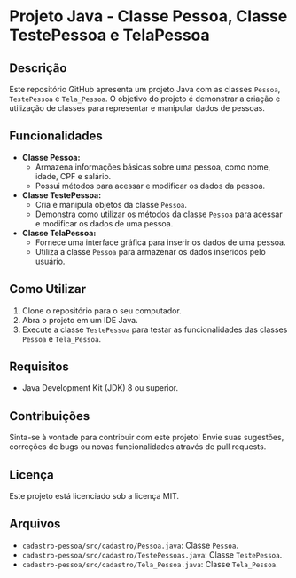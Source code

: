 # Projeto Java - Classe Pessoa, Classe TestePessoa e TelaPessoa

## Descrição

Este repositório GitHub apresenta um projeto Java com as classes `Pessoa`, `TestePessoa` e `Tela_Pessoa`. O objetivo do projeto é demonstrar a criação e utilização de classes para representar e manipular dados de pessoas.

## Funcionalidades

* **Classe Pessoa:**
    * Armazena informações básicas sobre uma pessoa, como nome, idade, CPF e salário.
    * Possui métodos para acessar e modificar os dados da pessoa.
* **Classe TestePessoa:**
    * Cria e manipula objetos da classe `Pessoa`.
    * Demonstra como utilizar os métodos da classe `Pessoa` para acessar e modificar os dados de uma pessoa.
* **Classe TelaPessoa:**
    * Fornece uma interface gráfica para inserir os dados de uma pessoa.
    * Utiliza a classe `Pessoa` para armazenar os dados inseridos pelo usuário.

## Como Utilizar

1. Clone o repositório para o seu computador.
2. Abra o projeto em um IDE Java.
3. Execute a classe `TestePessoa` para testar as funcionalidades das classes `Pessoa` e `Tela_Pessoa`.

## Requisitos

* Java Development Kit (JDK) 8 ou superior.

## Contribuições

Sinta-se à vontade para contribuir com este projeto! Envie suas sugestões, correções de bugs ou novas funcionalidades através de pull requests.

## Licença

Este projeto está licenciado sob a licença MIT.

## Arquivos

* `cadastro-pessoa/src/cadastro/Pessoa.java`: Classe `Pessoa`.
* `cadastro-pessoa/src/cadastro/TestePessoas.java`: Classe `TestePessoa`.
* `cadastro-pessoa/src/cadastro/Tela_Pessoa.java`: Classe `Tela_Pessoa`.
